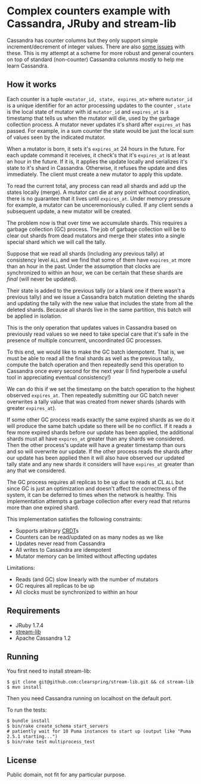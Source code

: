Complex counters example with Cassandra, JRuby and stream-lib
=============================================================

Cassandra has counter columns but they only support simple increment/decrement of integer values. There are also
[some issues](http://wiki.apache.org/cassandra/Counters#Technical_limitations) with these. This is my attempt at a scheme
for more robust and general counters on top of standard (non-counter) Cassandra columns mostly to help me
learn Cassandra.

How it works
------------

Each counter is a tuple `<mutator_id, state, expires_at>` where `mutator_id` is a unique identifier for an actor
processing updates to the counter , `state` is the local state of mutator with id `mutator_id` and `expires_at` is a
timestamp that tells us when the mutator will die, used by the garbage collection process. A mutator never updates
it's shard after `expires_at` has passed. For example, in a sum counter the state would be just the local sum of
values seen by the indicated mutator.

When a mutator is born, it sets it's `expires_at` 24 hours in the future. For each update command it receives,
it check's that it's `expires_at` is at least an hour in the future. If it is, it applies the update locally and
serializes it's state to it's shard in Cassandra. Otherwise, it refuses the update and dies immediately. The client must
create a new mutator to apply this update.

To read the current total, any process can read all shards and add up the states locally (merge). A mutator can die
at any point without coordination, there is no guarantee that it lives until `expires_at`. Under memory pressure for
example, a mutator can be unceremoniously culled. If any client sends a subsequent update,
a new mutator will be created.

The problem now is that over time we accumulate shards. This requires a garbage collection (GC) process. The job of
garbage collection will be to clear out shards from dead mutators and merge their states into a single special shard
which we will call the tally.

Suppose that we read all shards (including any previous tally) at consistency level `ALL` and we
find that some of them have `expires_at` more than an hour in the past. Under the assumption that clocks are
synchronized to within an hour, we can be certain that these shards are _final_ (will never be updated).

Their state is added to the previous tally (or a blank one if there wasn't a previous tally) and we issue a Cassandra
 batch mutation deleting the shards and updating the tally with the new value that includes the state from all the
 deleted shards. Because all shards live in the same partition, this batch will be applied in isolation.

This is the only operation that updates values in Cassandra based on previously read values so we need to take
special care that it's safe in the presence of multiple concurrent, uncoordinated GC processes.

To this end, we would like to make the GC batch idempotent. That is, we must be able to read all the final shards as
well as the previous tally, compute the batch operation and then repeatedly send this operation to Cassandra once
every second for the next year (I find hyperbole a useful tool in appreciating eventual consistency!)

We can do this if we set the timestamp on the batch operation to the highest observed `expires_at`. Then repeatedly
submitting our GC batch never overwrites a tally value that was created from newer shards (shards with greater
`expires_at`).

If some other GC process reads exactly the same expired shards as we do it will produce the same batch update so
there will be no conflict. If it reads a few more expired shards before our update has been applied,
the additional shards must all have `expires_at` greater than any shards we considered. Then the other process's
update will have a greater timestamp than ours and so will overwrite our update. If the other process reads the
shards after our update has been applied then it will also have observed our updated tally state and any new shards
it considers will have `expires_at` greater than any that we considered.

The GC process requires all replicas to be up due to reads at CL `ALL` but since GC is just an optimization and
doesn't affect the correctness of the system, it can be deferred to times when the network is healthy. This
implementation attempts a garbage collection after every read that returns more than one expired shard.

This implementation satisfies the following constraints:

* Supports arbitrary [CRDT](http://hal.upmc.fr/docs/00/55/55/88/PDF/techreport.pdf)s
* Counters can be read/updated on as many nodes as we like
* Updates never read from Cassandra
* All writes to Cassandra are idempotent
* Mutator memory can be limited without affecting updates

Limitations:

* Reads (and GC) slow linearly with the number of mutators
* GC requires all replicas to be up
* All clocks must be synchronized to within an hour

Requirements
------------

* JRuby 1.7.4
* [stream-lib](https://github.com/clearspring/stream-lib)
* Apache Cassandra 1.2

Running
-------

You first need to install stream-lib:

	$ git clone git@github.com:clearspring/stream-lib.git && cd stream-lib
	$ mvn install

Then you need Cassandra running on localhost on the default port.

To run the tests:

    $ bundle install
    $ bin/rake create_schema start_servers
    # patiently wait for 10 Puma instances to start up (output like "Puma 2.5.1 starting...")
    $ bin/rake test multiprocess_test

License
-------

Public domain, not fit for any particular purpose.



